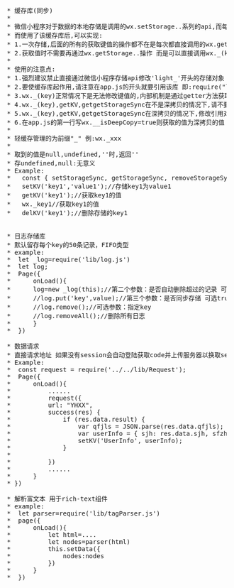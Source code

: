 <pre>  
 * 缓存库(同步)
 * 
 * 微信小程序对于数据的本地存储是调用的wx.setStorage..系列的api,而每次的不同页面的获取又需要重新进行进行wx.getStorage..的系列操作;
 * 而使用了该缓存库后,可以实现:
 * 1.一次存储,后面的所有的获取键值的操作都不在是每次都直接调用的wx.getStorage..系列的api进行,而是直接返回缓存的最新键值
 * 2.获取值时不需要再通过wx.getStorage..操作 而是可以直接调用wx._(key)来进行获取
 * 
 * 使用的注意点:
 * 1.强烈建议禁止直接通过微信小程序存储api修改'light_'开头的存储对象
 * 2.要使缓存库起作用,请注意在app.js的开头就要引用该库 即:require("lib/LightCache.js")
 * 3.wx._(key)正常情况下是无法修改键值的,内部机制是通过getter方法获取,且没有setter方法的
 * 4.wx._(key),getKV,getgetStorageSync在不是深拷贝的情况下,请不要随意的修改引用对象内部的值 以防止打乱缓存的内部管理
 * 5.wx._(key),getKV,getgetStorageSync在深拷贝的情况下,修改引用对象内部的值是不在后续的wx._(key)中生效的
 * 6.在app.js的第一行写wx.__isDeepCopy=true则获取的值为深拷贝的值
 *
 * 轻缓存管理的为前缀"_" 例:wx._xxx
 *
 * 取到的值是null,undefined,''时,返回''
 * 存undefined,null:无意义
 * Example:
 *   const { setStorageSync, getStorageSync, removeStorageSync, setKV, getKV, delKV}=require("lib/LightCache.js")
 *   setKV('key1','value1');//存储key1为value1
 *   getKV('key1');//获取key1的值
 *   wx._key1//获取key1的值
 *   delKV('key1');//删除存储的key1
  

 * 日志存储库
 * 默认留存每个key的50条记录，FIFO类型
 * example:
 *  let _log=require('lib/log.js')
 *  let log;
 *  Page({
 *      onLoad(){
 *      log=new _log(this);//第二个参数：是否自动删除超过的记录 可选true | false 
 *      //log.put('key',value);//第三个参数：是否同步存储 可选true | false 
 *      //log.remove();//可选参数：指定key
 *      //log.removeAll();//删除所有日志
 *      }
 *  })

 * 数据请求
 * 直接请求地址 如果没有session会自动登陆获取code并上传服务器以换取session
 * Example:
 *  const request = require('../../lib/Request');
 *  Page({
 *      onLoad(){
 *          ......
 *          request({
 *          url: "YHXX",
 *          success(res) {
 *              if (res.data.result) {
 *                  var qfjls = JSON.parse(res.data.qfjls);
 *                  var userInfo = { sjh: res.data.sjh, sfzh: res.data.sfzh, userId: res.data.yhid };
 *                  setKV('UserInfo', userInfo);
 *              }
 *         
 *          })
 *          ......
 *      }
 * })

 * 解析富文本 用于rich-text组件
 * example:
 *  let parser=require('lib/tagParser.js')
 *  page({
 *      onLoad(){
 *          let html=....
 *          let nodes=parser(html)
 *          this.setData({
 *              nodes:nodes
 *          })
 *      }
 *  })
</pre>